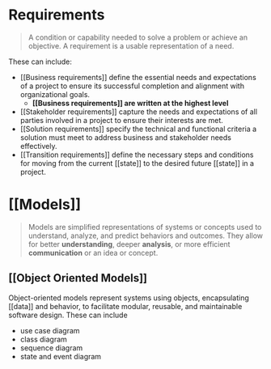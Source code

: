# Requirements
> A condition or capability needed to solve a problem or achieve an objective. A requirement is a usable representation of a need.

These can include:
- [[Business requirements]] define the essential needs and expectations of a project to ensure its successful completion and alignment with organizational goals.
	- **[[Business requirements]] are written at the highest level**
- [[Stakeholder requirements]] capture the needs and expectations of all parties involved in a project to ensure their interests are met.
- [[Solution requirements]] specify the technical and functional criteria a solution must meet to address business and stakeholder needs effectively.
- [[Transition requirements]] define the necessary steps and conditions for moving from the current [[state]] to the desired future [[state]] in a project.
# [[Models]]
> Models are simplified representations of systems or concepts used to understand, analyze, and predict behaviors and outcomes. They allow for better **understanding**, deeper **analysis**, or more efficient **communication** or an idea or concept. 
## [[Object Oriented Models]]
Object-oriented models represent systems using objects, encapsulating [[data]] and behavior, to facilitate modular, reusable, and maintainable software design. These can include
- use case diagram
- class diagram
- sequence diagram
- state and event diagram